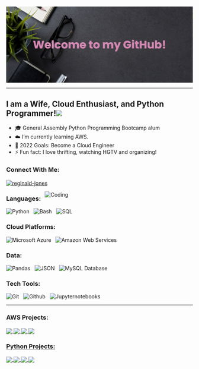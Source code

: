 <a href="https://www.linkedin.com/in/jazmin-channel-449a4683/"><img align="center"  src="https://raw.githubusercontent.com/jazminchannel/jazminchannel/main/banner1.png"/></a>

---

## I am a Wife, Cloud Enthusiast, and Python Programmer!</a><img src="https://media.giphy.com/media/WUlplcMpOCEmTGBtBW/giphy.gif" width="30"> 
</em></p>

- 🎓 General Assembly Python Programming Bootcamp alum
- ☁️ I’m currently learning AWS.
- 🥅 2022 Goals: Become a Cloud Engineer
- ⚡ Fun fact: I love thrifting, watching HGTV and organizing!


### Connect With Me:


<p align="left">
<a href="https://www.linkedin.com/in/jazmin-jones-449a4683/" target="blank"><img align="center" src="https://cdn.jsdelivr.net/npm/simple-icons@3.0.1/icons/linkedin.svg" alt="reginald-jones" height="30" width="40" /></a>
</p>

<img align="right" alt="Coding" width="400" src="https://cdn.dribbble.com/users/2646423/screenshots/5507196/computer.gif">


### Languages:

![Python](https://img.shields.io/badge/Code-Python-informational?style=for-the-badge&logo=python&logoColor=white&color=1ABC9B&labelColor=001837) &nbsp;
![Bash](https://img.shields.io/badge/Code-Bash-informational?style=for-the-badge&logo=bash&logoColor=white&color=1ABC9B&labelColor=001837) &nbsp;
![SQL](https://img.shields.io/badge/Code-SQL-informational?style=for-the-badge&logo=sql&logoColor=white&color=1ABC9B&labelColor=001837) &nbsp;

### Cloud Platforms:

![Microsoft Azure](https://img.shields.io/badge/Tech-Microsoft_Azure-informational?style=for-the-badge&logo=microsoft-azure&logoColor=white&color=1ABC9B&labelColor=001837) &nbsp;
![Amazon Web Services](https://img.shields.io/badge/Tech-Amazon_Web_Services-informational?style=for-the-badge&logo=amazon-web-services&logoColor=white&color=1ABC9B&labelColor=001837) &nbsp;

### Data:
![Pandas](https://img.shields.io/badge/Data-Pandas-informational?style=for-the-badge&logo=pandas&logoColor=white&color=1ABC9B&labelColor=001837) &nbsp;
![JSON](https://img.shields.io/badge/Data-JSON-informational?style=for-the-badge&logo=json&logoColor=white&color=1ABC9B&labelColor=001837) &nbsp;
![MySQL Database](https://img.shields.io/badge/Data-MySQL-informational?style=for-the-badge&logo=MySQl&logoColor=white&color=1ABC9B&labelColor=001837) &nbsp;

### Tech Tools:

![Git](https://img.shields.io/badge/Tech-Git-informational?style=for-the-badge&logo=Git&logoColor=white&color=1ABC9B&labelColor=001837) &nbsp;
![Github](https://img.shields.io/badge/Tech-GitHub-informational?style=for-the-badge&logo=GitHub&logoColor=white&color=1ABC9B&labelColor=001837) &nbsp;
![Jupyternotebooks](https://img.shields.io/badge/Tech-Jupyter_Notebooks-informational?style=for-the-badge&logo=jupyternotebooks&logoColor=white&color=1ABC9B&labelColor=001837) &nbsp;

---


### AWS Projects:

</a>
<a href="https://github.com/jazminchannel/Static-S3-Cloudfront-Website">
  <img align="center" src="https://github-readme-stats.vercel.app/api/pin/?username=jazminchannel&repo=Static-S3-Cloudfront-Website&title_color=ffffff&icon_color=00ba9d&text_color=ffffff&bg_color=001837&hide_border=true" />  
  
  </a>
<a href="https://github.com/jazminchannel/AWS-Managed-Microsoft-AD">
  <img align="center" src="https://github-readme-stats.vercel.app/api/pin/?username=jazminchannel&repo=AWS-Managed-Microsoft-AD&title_color=ffffff&icon_color=00ba9d&text_color=ffffff&bg_color=001837&hide_border=true" />  

   </a>
<a href="https://github.com/jazminchannel/AWS-VPN-Server">
  <img align="center" src="https://github-readme-stats.vercel.app/api/pin/?username=jazminchannel&repo=AWS-VPN-Server&title_color=ffffff&icon_color=00ba9d&text_color=ffffff&bg_color=001837&hide_border=true" />  
  
   </a>
<a href="https://github.com/jazminchannel/AWS-WordPress-Website">
  <img align="center" src="https://github-readme-stats.vercel.app/api/pin/?username=jazminchannel&repo=AWS-WordPress-Website&title_color=ffffff&icon_color=00ba9d&text_color=ffffff&bg_color=001837&hide_border=true" />  
  
### Python Projects:

</a>
<a href="https://github.com/jazminchannel/Insert_Coin_Game">
  <img align="center" src="https://github-readme-stats.vercel.app/api/pin/?username=jazminchannel&repo=Insert_Coin_Game&title_color=ffffff&icon_color=00ba9d&text_color=ffffff&bg_color=001837&hide_border=true" />  
  
  </a>
<a href="https://github.com/jazminchannel/Budget_Calculator">
  <img align="center" src="https://github-readme-stats.vercel.app/api/pin/?username=jazminchannel&repo=Budget_Calculator&title_color=ffffff&icon_color=00ba9d&text_color=ffffff&bg_color=001837&hide_border=true" />  

   </a>
<a href="https://github.com/jazminchannel/Tell-Me-the-Weather">
  <img align="center" src="https://github-readme-stats.vercel.app/api/pin/?username=jazminchannel&repo=Tell-Me-the-Weather&title_color=ffffff&icon_color=00ba9d&text_color=ffffff&bg_color=001837&hide_border=true" />  
  
   </a>
<a href="https://github.com/jazminchannel/Speed_Calculator">
  <img align="center" src="https://github-readme-stats.vercel.app/api/pin/?username=jazminchannel&repo=Speed_Calculator&title_color=ffffff&icon_color=00ba9d&text_color=ffffff&bg_color=001837&hide_border=true" />  

